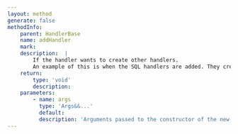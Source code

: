 ```yaml
---
layout: method
generate: false
methodInfo:
    parent: HandlerBase
    name: addHandler
    mark:  
    description:  |
        If the handler wants to create other handlers.
        An example of this is when the SQL handlers are added. They create connections to the SQL server that require their own event handlers.
    return:
        type: 'void'
        description: 
    parameters:
        - name: args
          type: 'Args&&...'
          default: 
          description: 'Arguments passed to the constructor of the new handler.'
---
```

